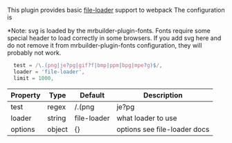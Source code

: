 This plugin provides basic [file-loader](https://github.com/webpack-contrib/file-loader) support to webpack
The configuration is

*Note: svg is loaded by the mrbuilder-plugin-fonts.  Fonts require some special
 header to load correctly in some browsers.  If you add svg here and do not
 remove it from mrbuilder-plugin-fonts configuration, they will probably not work.

```js static
  test = /\.(png|je?pg|gif?f|bmp|ppm|bpg|mpe?g)$/,
  loader = 'file-loader',
  limit = 1000,
```
| Property      | Type       | Default      | Description                      |
| ------------- | -----------| -------------| ---------------------------------|
| test          | regex      | /\.(png|je?pg|gif?f|bmp|ppm|bpg|mpe?g)$/ | Which files to use file loader |
| loader        | string     | file-loader  | what loader to use |
| options       | object     | {}           | options see file-loader docs |
